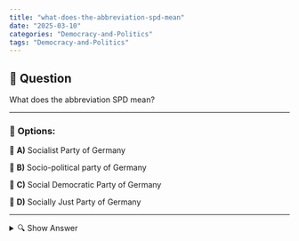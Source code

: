 ```yaml
---
title: "what-does-the-abbreviation-spd-mean"
date: "2025-03-10"
categories: "Democracy-and-Politics"
tags: "Democracy-and-Politics"
---
```


## 📌 **Question**

What does the abbreviation SPD mean?



---

### 📝 **Options:**

🔘 **A)** Socialist Party of Germany

🔘 **B)** Socio-political party of Germany

🔘 **C)** Social Democratic Party of Germany

🔘 **D)** Socially Just Party of Germany

---

<details>
  <summary>🔍 Show Answer</summary>

  <p>
💡  <b>Correct Answer:</b>  c
  </p>
  <p>
    📖<b>Explanation:</b>
    The Social Democratic Party of Germany (SPD) is one of the oldest and most influential political parties in Germany. Founded in the 19th century, it has traditionally campaigned for social justice, workers' rights and a strong social policy. The party plays a central role in the German political landscape and has taken on government responsibility on several occasions. Understanding the abbreviation SPD is important in order to be able to better classify political discussions and party positions in Germany.
  </p>
</details>
